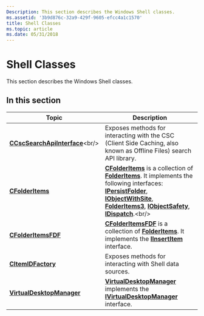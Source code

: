 ```yaml
---
Description: This section describes the Windows Shell classes.
ms.assetid: '3b9d876c-32a9-429f-9605-efcc4a1c1570'
title: Shell Classes
ms.topic: article
ms.date: 05/31/2018
---
```


# Shell Classes

This section describes the Windows Shell classes.

## In this section



| Topic                                                               | Description                                                                                                                                                                                                                                                                                                                                                                                                  |
|---------------------------------------------------------------------|--------------------------------------------------------------------------------------------------------------------------------------------------------------------------------------------------------------------------------------------------------------------------------------------------------------------------------------------------------------------------------------------------------------|
| [**CCscSearchApiInterface**](https://msdn.microsoft.com/library/Cc448312(v=VS.85).aspx)<br/> | Exposes methods for interacting with the CSC (Client Side Caching, also known as Offline Files) search API library.<br/>                                                                                                                                                                                                                                                                               |
| [**CFolderItems**](class-cfolderitems-class.md)<br/>         | [**CFolderItems**](class-cfolderitems-class.md) is a collection of [**FolderItems**](folderitems.md). It implements the following interfaces: [**IPersistFolder**](/windows/desktop/api/shobjidl_core/nn-shobjidl_core-ipersistfolder), [**IObjectWithSite**](https://msdn.microsoft.com/library/ms693765(v=VS.85).aspx), [**FolderItems3**](folderitems3-object.md), [**IObjectSafety**](https://msdn.microsoft.com/library/Aa768224(v=VS.85).aspx), [**IDispatch**](https://msdn.microsoft.com/library/ms221608(v=VS.71).aspx).<br/> |
| [**CFolderItemsFDF**](class-cfolderitemsfdf-class.md)<br/>   | [**CFolderItemsFDF**](class-cfolderitemsfdf-class.md) is a collection of [**FolderItems**](folderitems.md). It implements the [**IInsertItem**](/windows/desktop/api/Shobjidl/nn-shobjidl-iinsertitem) interface.<br/>                                                                                                                                                                                                                     |
| [**CItemIDFactory**](/windows/desktop/api/shidfact/nl-shidfact-citemidfactory)<br/>                 | Exposes methods for interacting with Shell data sources.<br/>                                                                                                                                                                                                                                                                                                                                          |
| [**VirtualDesktopManager**](virtualdesktopmanager.md)<br/>   | [**VirtualDesktopManager**](virtualdesktopmanager.md) implements the [**IVirtualDesktopManager**](/windows/win32/api/shobjidl_core/nn-shobjidl_core-ivirtualdesktopmanager) interface.<br/>                                                                                                                                                                                                                                                         |



 

 

 




